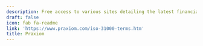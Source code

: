 ```yaml
---
description: Free access to various sites detailing the latest financial news and analysis
draft: false
icon: fab fa-readme
link: 'https://www.praxiom.com/iso-31000-terms.htm'
title: Praxiom
---
```

